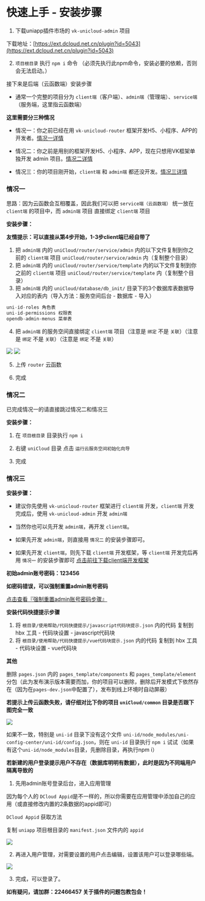 # 快速上手 - 安装步骤

1. 下载uniapp插件市场的 `vk-unicloud-admin` 项目

下载地址：[https://ext.dcloud.net.cn/plugin?id=5043](https://ext.dcloud.net.cn/plugin?id=5043)

2. `项目根目录` 执行 `npm i` 命令 （必须先执行此npm命令，安装必要的依赖，否则会无法启动。）

接下来是后端（云函数端）安装步骤

* 通常一个完整的项目分为 `client端`（客户端）、`admin端`（管理端）、`service端`（服务端，这里指云函数端）

**这里需要分三种情况**

- 情况一：你之前已经在用 `vk-unicloud-router` 框架开发H5、小程序、APP的开发者。[情况一详情](#情况一)

- 情况二：你之前是用别的框架开发H5、小程序、APP，现在只想用VK框架单独开发 admin 项目。[情况二详情](#情况二)

- 情况三：你的项目刚开始，`client端` 和 `admin端` 都还没开发。[情况三详情](#情况三)

### 情况一

思路：因为云函数会互相覆盖，因此我们可以把 `service端（云函数端）` 统一放在 `client端` 的项目中，而 `admin端` 项目 直接绑定 `client端` 项目

**安装步骤：**

**友情提示：可以直接从第4步开始，1-3步client端已经自带了**

1. 把 `admin端` 内的 `uniCloud/router/service/admin` 内的以下文件复制到你之前的 `client端` 项目 `uniCloud/router/service/admin` 内（复制整个目录）
2. 把 `admin端` 内的 `uniCloud/router/service/template` 内的以下文件复制到你之前的 `client端` 项目 `uniCloud/router/service/template` 内（复制整个目录）
3. 把 `admin端` 内的 `uniCloud/database/db_init/` 目录下的3个数据库表数据导入对应的表内（导入方法：服务空间后台 - 数据库 - 导入）

```js
uni-id-roles 角色表
uni-id-permissions 权限表
opendb-admin-menus 菜单表
```

4. 把 `admin端` 的服务空间直接绑定 `client端` 项目（注意是 `绑定` 不是 `关联`）（注意是 `绑定` 不是 `关联`）（注意是 `绑定` 不是 `关联`）

![](https://vkceyugu.cdn.bspapp.com/VKCEYUGU-cf0c5e69-620c-4f3c-84ab-f4619262939f/98c6961a-22c8-4d61-833f-f558d848b0e5.png)
![](https://vkceyugu.cdn.bspapp.com/VKCEYUGU-cf0c5e69-620c-4f3c-84ab-f4619262939f/8a9406fd-ff00-48d4-b1fe-6e133c2bf13a.png)

5. 上传 `router` 云函数

6. 完成

### 情况二

已完成情况一的请直接跳过情况二和情况三

**安装步骤：**

1. 在 `项目根目录` 目录执行 `npm i`

2. 右键 `uniCloud` 目录 点击 `运行云服务空间初始化向导`

3. 完成

### 情况三

**安装步骤：**

* 建议你先使用 `vk-unicloud-router` 框架进行 `client端` 开发，`client端` 开发完成后，使用 `vk-unicloud-admin` 开发 `admin端`

* 当然你也可以先开发 `admin端`，再开发 `client端`。

* 如果先开发 `admin端`，则直接用 `情况二` 的安装步骤即可。

* 如果先开发 `client端`，则先下载 `client端` 开发框架，等 `client端` 开发完后再用 `情况一` 的安装步骤即可 [点击前往下载client端开发框架](https://ext.dcloud.net.cn/plugin?id=2204)

**初始admin账号密码：123456**

**如密码错误，可以强制重置admin账号密码**

[点击查看『强制重置admin账号密码步骤』](https://vkdoc.fsq.pub/admin/4/forceResetAdminPassword.html)

**安装代码快捷提示步骤**

1. 将 `根目录/使用帮助/代码快捷提示/javascript代码块提示.json` 内的代码 复制到 hbx 工具 - 代码块设置 - javascript代码块
2. 将 `根目录/使用帮助/代码快捷提示/vue代码块提示.json` 内的代码 复制到 hbx 工具 - 代码块设置 - vue代码块

**其他**

删除 `pages.json` 内的 `pages_template/components` 和 `pages_template/element` 分包（此为发布演示版本需要而加，你的项目可以删除，删除后开发模式下依然存在（因为在`pages-dev.json`中配置了），发布到线上环境时自动屏蔽）

**若提示上传云函数失败，请仔细对比下你的项目 `uniCloud/common` 目录是否跟下图完全一致**

![](https://vkceyugu.cdn.bspapp.com/VKCEYUGU-cf0c5e69-620c-4f3c-84ab-f4619262939f/7ae174db-7666-4301-b017-725edc73e3a3.png)

如果不一致，特别是 `uni-id` 目录下没有这个文件 `uni-id/node_modules/uni-config-center/uni-id/config.json`，则在 `uni-id` 目录执行 `npm i` 试试（如果有这个`uni-id/node_modules`目录，先删除目录，再执行npm i）

**若新建的用户登录提示用户不存在（数据库明明有数据），此时是因为不同端用户隔离导致的**

1. 先用admin账号登录后台，进入应用管理

因为每个人的 `DCloud Appid`是不一样的，所以你需要在应用管理中添加自己的应用（或直接修改内置的2条数据的appid即可）

`DCloud Appid` 获取方法

复制 `uniapp` 项目根目录的 `manifest.json` 文件内的 `appid`

![](https://vkceyugu.cdn.bspapp.com/VKCEYUGU-cf0c5e69-620c-4f3c-84ab-f4619262939f/e717232f-0f18-4dee-8437-5dec2c224920.png)

2. 再进入用户管理，对需要设置的用户点击编辑，设置该用户可以登录哪些端。

![](https://vkceyugu.cdn.bspapp.com/VKCEYUGU-cf0c5e69-620c-4f3c-84ab-f4619262939f/18cd54d5-bedc-4d4f-bda2-7c339c865257.png)

3. 完成，可以登录了。

**如有疑问，请加群：22466457 关于插件的问题包教包会！**
